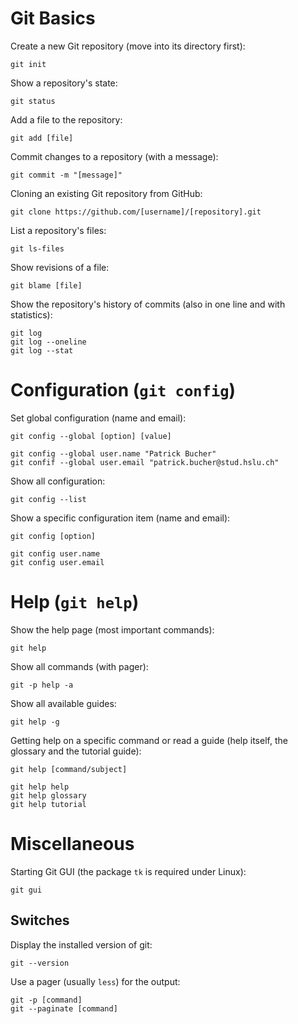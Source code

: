 # Git Basics

Create a new Git repository (move into its directory first):

    git init

Show a repository's state:

    git status

Add a file to the repository:

    git add [file]

Commit changes to a repository (with a message):

    git commit -m "[message]"

Cloning an existing Git repository from GitHub:

    git clone https://github.com/[username]/[repository].git

List a repository's files:

    git ls-files

Show revisions of a file:

    git blame [file]

Show the repository's history of commits (also in one line and with statistics):

    git log
    git log --oneline
    git log --stat

# Configuration (`git config`)

Set global configuration (name and email):

    git config --global [option] [value]

    git config --global user.name "Patrick Bucher"
    git confif --global user.email "patrick.bucher@stud.hslu.ch"

Show all configuration:

    git config --list

Show a specific configuration item (name and email):

    git config [option]

    git config user.name
    git config user.email

# Help (`git help`)

Show the help page (most important commands):

    git help

Show all commands (with pager):

    git -p help -a

Show all available guides:

    git help -g

Getting help on a specific command or read a guide (help itself, the glossary and the tutorial guide):

    git help [command/subject]

    git help help
    git help glossary
    git help tutorial

# Miscellaneous

Starting Git GUI (the package `tk` is required under Linux):

    git gui

## Switches

Display the installed version of git:

    git --version

Use a pager (usually `less`) for the output:

    git -p [command]
    git --paginate [command]
